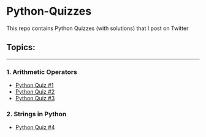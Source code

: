 # Python-Quizzes
This repo contains Python Quizzes (with solutions) that I post on Twitter

## Topics:
<hr>

### 1. Arithmetic Operators

- [Python Quiz #1](./arithmetic-1.py)
- [Python Quiz #2](./arithmetic-2.py)
- [Python Quiz #3](./arithmetic-3.py)

### 2. Strings in Python

- [Python Quiz #4](./strings-1.py)